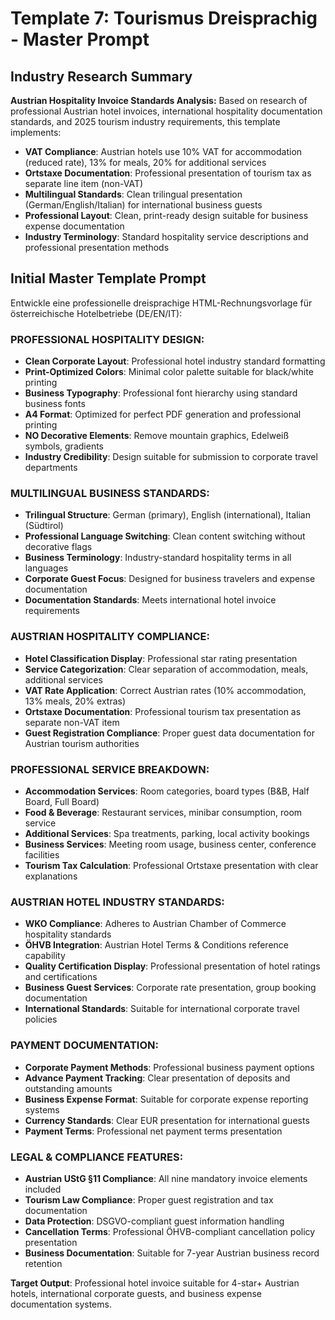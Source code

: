 # Template 7: Tourismus Dreisprachig - Master Prompt

## Industry Research Summary

**Austrian Hospitality Invoice Standards Analysis:**
Based on research of professional Austrian hotel invoices, international hospitality documentation standards, and 2025 tourism industry requirements, this template implements:

- **VAT Compliance**: Austrian hotels use 10% VAT for accommodation (reduced rate), 13% for meals, 20% for additional services
- **Ortstaxe Documentation**: Professional presentation of tourism tax as separate line item (non-VAT)
- **Multilingual Standards**: Clean trilingual presentation (German/English/Italian) for international business guests
- **Professional Layout**: Clean, print-ready design suitable for business expense documentation
- **Industry Terminology**: Standard hospitality service descriptions and professional presentation methods

## Initial Master Template Prompt

Entwickle eine professionelle dreisprachige HTML-Rechnungsvorlage für österreichische Hotelbetriebe (DE/EN/IT):

### PROFESSIONAL HOSPITALITY DESIGN:
- **Clean Corporate Layout**: Professional hotel industry standard formatting
- **Print-Optimized Colors**: Minimal color palette suitable for black/white printing
- **Business Typography**: Professional font hierarchy using standard business fonts
- **A4 Format**: Optimized for perfect PDF generation and professional printing
- **NO Decorative Elements**: Remove mountain graphics, Edelweiß symbols, gradients
- **Industry Credibility**: Design suitable for submission to corporate travel departments

### MULTILINGUAL BUSINESS STANDARDS:
- **Trilingual Structure**: German (primary), English (international), Italian (Südtirol)
- **Professional Language Switching**: Clean content switching without decorative flags
- **Business Terminology**: Industry-standard hospitality terms in all languages
- **Corporate Guest Focus**: Designed for business travelers and expense documentation
- **Documentation Standards**: Meets international hotel invoice requirements

### AUSTRIAN HOSPITALITY COMPLIANCE:
- **Hotel Classification Display**: Professional star rating presentation
- **Service Categorization**: Clear separation of accommodation, meals, additional services
- **VAT Rate Application**: Correct Austrian rates (10% accommodation, 13% meals, 20% extras)
- **Ortstaxe Documentation**: Professional tourism tax presentation as separate non-VAT item
- **Guest Registration Compliance**: Proper guest data documentation for Austrian tourism authorities

### PROFESSIONAL SERVICE BREAKDOWN:
- **Accommodation Services**: Room categories, board types (B&B, Half Board, Full Board)
- **Food & Beverage**: Restaurant services, minibar consumption, room service
- **Additional Services**: Spa treatments, parking, local activity bookings
- **Business Services**: Meeting room usage, business center, conference facilities
- **Tourism Tax Calculation**: Professional Ortstaxe presentation with clear explanations

### AUSTRIAN HOTEL INDUSTRY STANDARDS:
- **WKO Compliance**: Adheres to Austrian Chamber of Commerce hospitality standards
- **ÖHVB Integration**: Austrian Hotel Terms & Conditions reference capability
- **Quality Certification Display**: Professional presentation of hotel ratings and certifications
- **Business Guest Services**: Corporate rate presentation, group booking documentation
- **International Standards**: Suitable for international corporate travel policies

### PAYMENT DOCUMENTATION:
- **Corporate Payment Methods**: Professional business payment options
- **Advance Payment Tracking**: Clear presentation of deposits and outstanding amounts
- **Business Expense Format**: Suitable for corporate expense reporting systems
- **Currency Standards**: Clear EUR presentation for international guests
- **Payment Terms**: Professional net payment terms presentation

### LEGAL & COMPLIANCE FEATURES:
- **Austrian UStG §11 Compliance**: All nine mandatory invoice elements included
- **Tourism Law Compliance**: Proper guest registration and tax documentation
- **Data Protection**: DSGVO-compliant guest information handling
- **Cancellation Terms**: Professional ÖHVB-compliant cancellation policy presentation
- **Business Documentation**: Suitable for 7-year Austrian business record retention

**Target Output**: Professional hotel invoice suitable for 4-star+ Austrian hotels, international corporate guests, and business expense documentation systems.